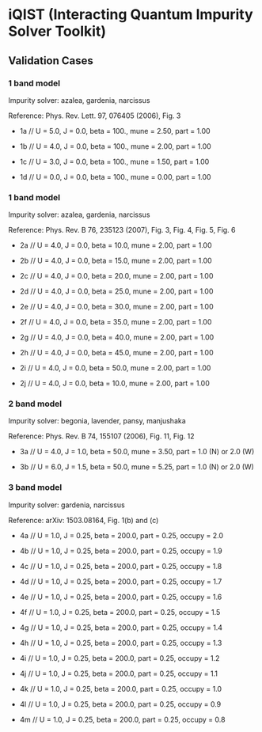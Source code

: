 # iQIST (Interacting Quantum Impurity Solver Toolkit)

## Validation Cases

### 1 band model

Impurity solver: azalea, gardenia, narcissus

Reference: Phys. Rev. Lett. 97, 076405 (2006), Fig. 3

* 1a // U = 5.0, J = 0.0, beta = 100., mune = 2.50, part = 1.00

* 1b // U = 4.0, J = 0.0, beta = 100., mune = 2.00, part = 1.00

* 1c // U = 3.0, J = 0.0, beta = 100., mune = 1.50, part = 1.00

* 1d // U = 0.0, J = 0.0, beta = 100., mune = 0.00, part = 1.00

### 1 band model

Impurity solver: azalea, gardenia, narcissus

Reference: Phys. Rev. B 76, 235123 (2007), Fig. 3, Fig. 4, Fig. 5, Fig. 6

* 2a // U = 4.0, J = 0.0, beta = 10.0, mune = 2.00, part = 1.00

* 2b // U = 4.0, J = 0.0, beta = 15.0, mune = 2.00, part = 1.00

* 2c // U = 4.0, J = 0.0, beta = 20.0, mune = 2.00, part = 1.00

* 2d // U = 4.0, J = 0.0, beta = 25.0, mune = 2.00, part = 1.00

* 2e // U = 4.0, J = 0.0, beta = 30.0, mune = 2.00, part = 1.00

* 2f // U = 4.0, J = 0.0, beta = 35.0, mune = 2.00, part = 1.00

* 2g // U = 4.0, J = 0.0, beta = 40.0, mune = 2.00, part = 1.00

* 2h // U = 4.0, J = 0.0, beta = 45.0, mune = 2.00, part = 1.00

* 2i // U = 4.0, J = 0.0, beta = 50.0, mune = 2.00, part = 1.00

* 2j // U = 4.0, J = 0.0, beta = 10.0, mune = 2.00, part = 1.00

### 2 band model

Impurity solver: begonia, lavender, pansy, manjushaka

Reference: Phys. Rev. B 74, 155107 (2006), Fig. 11, Fig. 12

* 3a // U = 4.0, J = 1.0, beta = 50.0, mune = 3.50, part = 1.0 (N) or 2.0 (W)

* 3b // U = 6.0, J = 1.5, beta = 50.0, mune = 5.25, part = 1.0 (N) or 2.0 (W)

### 3 band model

Impurity solver: gardenia, narcissus

Reference: arXiv: 1503.08164, Fig. 1(b) and (c)

* 4a // U = 1.0, J = 0.25, beta = 200.0, part = 0.25, occupy = 2.0

* 4b // U = 1.0, J = 0.25, beta = 200.0, part = 0.25, occupy = 1.9

* 4c // U = 1.0, J = 0.25, beta = 200.0, part = 0.25, occupy = 1.8

* 4d // U = 1.0, J = 0.25, beta = 200.0, part = 0.25, occupy = 1.7

* 4e // U = 1.0, J = 0.25, beta = 200.0, part = 0.25, occupy = 1.6

* 4f // U = 1.0, J = 0.25, beta = 200.0, part = 0.25, occupy = 1.5

* 4g // U = 1.0, J = 0.25, beta = 200.0, part = 0.25, occupy = 1.4

* 4h // U = 1.0, J = 0.25, beta = 200.0, part = 0.25, occupy = 1.3

* 4i // U = 1.0, J = 0.25, beta = 200.0, part = 0.25, occupy = 1.2

* 4j // U = 1.0, J = 0.25, beta = 200.0, part = 0.25, occupy = 1.1

* 4k // U = 1.0, J = 0.25, beta = 200.0, part = 0.25, occupy = 1.0

* 4l // U = 1.0, J = 0.25, beta = 200.0, part = 0.25, occupy = 0.9

* 4m // U = 1.0, J = 0.25, beta = 200.0, part = 0.25, occupy = 0.8
